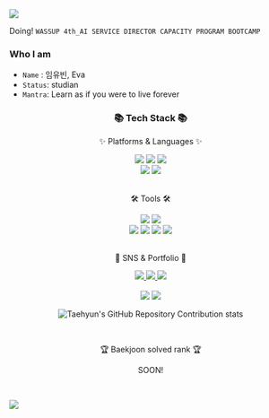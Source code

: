 <img src="https://capsule-render.vercel.app/api?type=venom&color=auto&height=300&section=header&text=Eva's%20Github!&fontSize=90%&fontColor=d6ace6" />

Doing! `WASSUP 4th_AI SERVICE DIRECTOR CAPACITY PROGRAM BOOTCAMP` 

### Who I am

* `Name` : 임유빈, Eva
* `Status`: studian
* `Mantra`: Learn as if you were to live forever

</div>
<div align=center>
	<h3>📚 Tech Stack 📚</h3>
	<p>✨ Platforms & Languages ✨</p>
</div>
<div align="center">
	<img src="https://img.shields.io/badge/HTML5-E34F26?style=flat&logo=HTML5&logoColor=white" />
	<img src="https://img.shields.io/badge/Selenium-43B02A?style=flat&logo=Selenium&logoColor=white" />
  <img src="https://img.shields.io/badge/Jupyter-F37626?style=flat&logo=jupyter&logoColor=white" />
	<br>
	<img src="https://img.shields.io/badge/MySQL-4479A1?style=flat&logo=MySQL&logoColor=white" />
	<img src="https://img.shields.io/badge/Python-3776AB?style=flat&logo=Python&logoColor=white" />
</div>
<br>
<div align=center>
	<p>🛠 Tools 🛠</p>
</div>
<div align=center>
	<img src="https://img.shields.io/badge/GA4-E37400?style=flat&logo=GA4&logoColor=white" />
	<img src="https://img.shields.io/badge/Visual%20Studio%20Code-007ACC?style=flat&logo=VisualStudioCode&logoColor=white" />
	<br>
	<img src="https://img.shields.io/badge/Tomcat-F8DC75?style=flat&logo=ApacheTomcat&logoColor=white" />
	<img src="https://img.shields.io/badge/Figma-F24E1E?style=flat&logo=Figma&logoColor=white" />
	<img src="https://img.shields.io/badge/AWS-232F3E?style=flat&logo=AmazonAWS&logoColor=white" />
	<img src="https://img.shields.io/badge/GitHub-181717?style=flat&logo=GitHub&logoColor=white" />
</div>
<br>
<div align=center>
	<p>🎨 SNS & Portfolio 🎨</p>
</div>
<div align=center>
	<a href="https://slime-carp-716.notion.site/c837201e2a0e46e8af5c55b7a45cd565?pvs=74">
		<img src="https://img.shields.io/badge/Portfolio-FF3633?style=flat&logo=Micro.blog&logoColor=white" />
	</a>
	<a href="https://ddirectoryubin.tistory.com">
		<img src="https://img.shields.io/badge/Blog-FF9800?style=flat&logo=Blogger&logoColor=white" />
	</a>
	<a href="mailto:imubineva111@gmail.com">
		<img src="https://img.shields.io/badge/Mail-30B980?style=flat&logo=Gmail&logoColor=white" />
	</a>
	<br>
</div>
<div align=center>
	<br>
<img src="https://github-readme-stats.vercel.app/api/top-langs/?username=evayubin&layout=compact">
<img src="https://github-readme-stats.vercel.app/api?username=evayubin&show_icons=true">

![Taehyun's GitHub Repository Contribution stats](https://github-contributor-stats.vercel.app/api?username=evayubin)
<br>

<br>
<p>🏆 Baekjoon solved rank 🏆</p>
	
SOON!
</div>
<br>

![](./profile-3d-contrib/profile-season-animate.svg)
